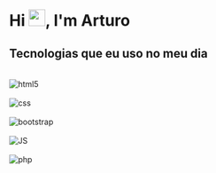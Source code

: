 
<h1 align="left">Hi <img src="https://raw.githubusercontent.com/kaueMarques/kaueMarques/master/hi.gif" height="30px">, I'm Arturo</h1>

## Tecnologias que eu uso no meu dia

<div style="display: inline_block" ><br/>
  <img align+"center" alt="html5" src="https://img.shields.io/badge/HTML5-E34F26?style=for-the-badge&logo=html5&logoColor=white">
</div>
<div style="display: inline_block"><br/>
  <img align+"center" alt="css" src="https://img.shields.io/badge/CSS3-1572B6?style=for-the-badge&logo=css3&logoColor=white">
</div>
<div style="display: inline_block"><br/>
  <img align+"center" alt="bootstrap" src="https://img.shields.io/badge/Bootstrap-563D7C?style=for-the-badge&logo=bootstrap&logoColor=white">
</div>
<div style="display: inline_block"><br/>
  <img align+"center" alt="JS" src="https://img.shields.io/badge/JavaScript-F7DF1E?style=for-the-badge&logo=javascript&logoColor=black">
</div>
<div style="display: inline_block"><br/>
  <img align+"center" alt="php" src="https://img.shields.io/badge/PHP-777BB4?style=for-the-badge&logo=php&logoColor=white">
</div>

